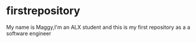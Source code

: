 # firstrepository
My name is Maggy,I'm an ALX student and this is my first repository as a a software engineer
